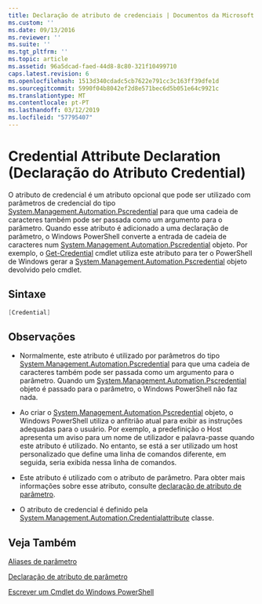 ```yaml
---
title: Declaração de atributo de credenciais | Documentos da Microsoft
ms.custom: ''
ms.date: 09/13/2016
ms.reviewer: ''
ms.suite: ''
ms.tgt_pltfrm: ''
ms.topic: article
ms.assetid: 96a5dcad-faed-44d8-8c80-321f10499710
caps.latest.revision: 6
ms.openlocfilehash: 1513d340cdadc5cb7622e791cc3c163ff39dfe1d
ms.sourcegitcommit: 5990f04b8042ef2d8e571bec6d5b051e64c9921c
ms.translationtype: MT
ms.contentlocale: pt-PT
ms.lasthandoff: 03/12/2019
ms.locfileid: "57795407"
---
```

# <a name="credential-attribute-declaration"></a>Credential Attribute Declaration (Declaração do Atributo Credential)

O atributo de credencial é um atributo opcional que pode ser utilizado com parâmetros de credencial do tipo [System.Management.Automation.Pscredential](/dotnet/api/System.Management.Automation.PSCredential) para que uma cadeia de caracteres também pode ser passada como um argumento para o parâmetro. Quando esse atributo é adicionado a uma declaração de parâmetro, o Windows PowerShell converte a entrada de cadeia de caracteres num [System.Management.Automation.Pscredential](/dotnet/api/System.Management.Automation.PSCredential) objeto. Por exemplo, o [Get-Credential](/powershell/module/Microsoft.PowerShell.Security/Get-Credential) cmdlet utiliza este atributo para ter o PowerShell de Windows gerar a [System.Management.Automation.Pscredential](/dotnet/api/System.Management.Automation.PSCredential) objeto devolvido pelo cmdlet.

## <a name="syntax"></a>Sintaxe

```csharp
[Credential]
```

## <a name="remarks"></a>Observações

- Normalmente, este atributo é utilizado por parâmetros do tipo [System.Management.Automation.Pscredential](/dotnet/api/System.Management.Automation.PSCredential) para que uma cadeia de caracteres também pode ser passada como um argumento para o parâmetro. Quando um [System.Management.Automation.Pscredential](/dotnet/api/System.Management.Automation.PSCredential) objeto é passado para o parâmetro, o Windows PowerShell não faz nada.

- Ao criar o [System.Management.Automation.Pscredential](/dotnet/api/System.Management.Automation.PSCredential) objeto, o Windows PowerShell utiliza o anfitrião atual para exibir as instruções adequadas para o usuário. Por exemplo, a predefinição o Host apresenta um aviso para um nome de utilizador e palavra-passe quando este atributo é utilizado. No entanto, se está a ser utilizado um host personalizado que define uma linha de comandos diferente, em seguida, seria exibida nessa linha de comandos.

- Este atributo é utilizado com o atributo de parâmetro. Para obter mais informações sobre esse atributo, consulte [declaração de atributo de parâmetro](./parameter-attribute-declaration.md).

- O atributo de credencial é definido pela [System.Management.Automation.Credentialattribute](/dotnet/api/System.Management.Automation.CredentialAttribute) classe.

## <a name="see-also"></a>Veja Também

[Aliases de parâmetro](./parameter-aliases.md)

[Declaração de atributo de parâmetro](./parameter-attribute-declaration.md)

[Escrever um Cmdlet do Windows PowerShell](./writing-a-windows-powershell-cmdlet.md)
